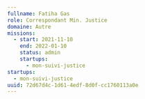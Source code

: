 ```yaml
---
fullname: Fatiha Gas
role: Correspondant Min. Justice
domaine: Autre
missions:
  - start: 2021-11-10
    end: 2022-01-10
    status: admin
    startups:
      - mon-suivi-justice
startups:
  - mon-suivi-justice
uuid: 72d67d4c-1d61-4edf-8d0f-cc1760113a0e
---
```

